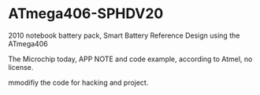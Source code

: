 # ATmega406-SPHDV20
2010 notebook battery pack, Smart Battery Reference Design using the ATmega406

The Microchip today, APP NOTE and code example, according to Atmel, no license.

mmodifiy the code for hacking and project.


